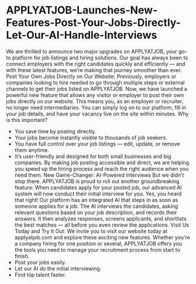 # APPLYATJOB-Launches-New-Features-Post-Your-Jobs-Directly-Let-Our-AI-Handle-Interviews
We are thrilled to announce two major upgrades on APPLYATJOB, your go-to platform for job listings and hiring solutions. Our goal has always been to connect employers with the right candidates quickly and efficiently — and with these latest features, we’re making that journey smoother than ever.
Post Your Own Jobs Directly on Our Website:
Previously, employers or companies looking to hire needed to go through multiple steps or external channels to get their jobs listed on APPLYATJOB. Now, we have launched a powerful new feature that allows any visitor or employer to post their own jobs directly on our website.
This means you, as an employer or recruiter, no longer need intermediaries. You can simply log on to our platform, fill in your job details, and have your vacancy live on the site within minutes.
Why is this important?
-  You save time by posting directly.
- Your jobs become instantly visible to thousands of job seekers.
- You have full control over your job listings — edit, update, or remove them anytime.
- It’s user-friendly and designed for both small businesses and big companies.
By making job posting accessible and direct, we are helping you speed up the hiring process and reach the right audience when you need them.
New Game-Changer: AI-Powered Interviews
But we didn’t stop there. APPLYATJOB is proud to roll out another groundbreaking feature:
When candidates apply for your posted job, our advanced AI system will now conduct their initial interview for you.
Yes, you heard that right!
Our platform has an integrated AI that steps in as soon as someone applies for a job. The AI interviews the candidates, asking relevant questions based on your job description, and records their answers. It then analyzes responses, screens applicants, and shortlists the best matches — all before you even review the applications.
Visit Us Today and Try It Out:
We invite you to visit our website today at applyatjob.com and explore these exciting new features. Whether you’re a company hiring for one position or several, APPLYATJOB offers you the tools you need to manage your recruitment process from start to finish.
-  Post your jobs easily.
- Let our AI do the initial interviewing.
- Find top talent faster.
